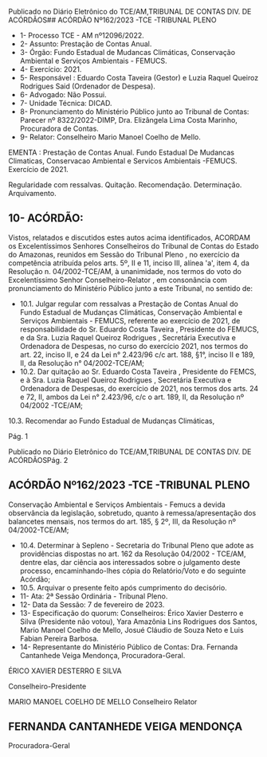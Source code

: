 Publicado  no  Diário  Eletrônico do TCE/AM,TRIBUNAL DE CONTAS DIV. DE ACÓRDÃOS## ACÓRDÃO Nº162/2023 -TCE -TRIBUNAL PLENO

- 1- Processo TCE - AM nº12096/2022.
- 2- Assunto: Prestação de Contas Anual.
- 3- Órgão: Fundo Estadual de Mudancas Climáticas, Conservação Ambiental e Serviços Ambientais  - FEMUCS.
- 4- Exercício: 2021.
- 5- Responsável : Eduardo Costa Taveira (Gestor) e Luzia Raquel Queiroz Rodrigues Said (Ordenador de Despesa).
- 6- Advogado: Não Possui.
- 7- Unidade Técnica: DICAD.
- 8- Pronunciamento  do  Ministério  Público  junto  ao  Tribunal  de  Contas: Parecer  nº 8322/2022-DIMP, Dra. Elizângela Lima Costa Marinho, Procuradora de Contas.
- 9- Relator: Conselheiro Mario Manoel Coelho de Mello.

EMENTA : Prestação de Contas Anual. Fundo Estadual  De  Mudancas  Climaticas,  Conservacao Ambiental e Servicos Ambientais -FEMUCS. Exercício de 2021.

Regularidade com ressalvas. Quitação. Recomendação. Determinação. Arquivamento.

## 10-  ACÓRDÃO:

Vistos, relatados e discutidos estes autos acima identificados, ACORDAM os Excelentíssimos Senhores Conselheiros do Tribunal de Contas do Estado do Amazonas, reunidos em Sessão do Tribunal Pleno , no exercício da competência atribuída pelos arts. 5º, II e 11, inciso III, alínea 'a', item 4, da Resolução n. 04/2002-TCE/AM, à unanimidade, nos termos do voto do Excelentíssimo Senhor Conselheiro-Relator , em consonância com pronunciamento do Ministério Público junto a este Tribunal, no sentido de:

- 10.1. Julgar  regular  com  ressalvas a  Prestação  de  Contas Anual do Fundo Estadual  de  Mudanças  Climáticas,  Conservação  Ambiental  e Serviços  Ambientais  -  FEMUCS,  referente  ao  exercício  de  2021,  de responsabilidade  do  Sr. Eduardo  Costa  Taveira , Presidente  do FEMUCS,  e  da  Sra. Luzia  Raquel  Queiroz  Rodrigues ,  Secretária Executiva  e  Ordenadora  de  Despesas,  no  curso  do  exercício  2021, nos termos do art. 22, inciso II, e 24 da Lei n° 2.423/96 c/c art. 188, §1°, inciso II e 189, II, da Resolução n° 04/2002-TCE/AM;
- 10.2. Dar quitação ao Sr. Eduardo Costa Taveira , Presidente do FEMCS, e  à Sra.  Luzia  Raquel  Queiroz  Rodrigues ,  Secretária  Executiva  e Ordenadora de Despesas, do exercício de 2021, nos termos dos arts. 24 e 72, II, ambos da Lei n° 2.423/96, c/c o art. 189, II, da Resolução nº 04/2002 -TCE/AM;

10.3. Recomendar ao Fundo Estadual de Mudanças Climáticas,

Pág. 1

Publicado  no  Diário  Eletrônico do TCE/AM,TRIBUNAL DE CONTAS DIV. DE ACÓRDÃOSPág. 2

## ACÓRDÃO Nº162/2023 -TCE -TRIBUNAL PLENO

Conservação  Ambiental  e  Serviços  Ambientais  -  Femucs  a devida observância da legislação, sobretudo, quanto à remessa/apresentação  dos  balancetes  mensais,  nos  termos  do  art. 185, § 2º, III, da Resolução nº 04/2002-TCE/AM;

- 10.4. Determinar à  Sepleno  -  Secretaria  do  Tribunal  Pleno  que  adote  as providências dispostas no art. 162 da Resolução 04/2002 - TCE/AM, dentre  elas,  dar  ciência  aos  interessados  sobre  o  julgamento  deste processo,  encaminhando-lhes cópia  do  Relatório/Voto  e  do  seguinte Acórdão;
- 10.5. Arquivar o presente feito após cumprimento do decisório.
- 11-  Ata: 2ª Sessão Ordinária - Tribunal Pleno.
- 12-  Data da Sessão: 7 de fevereiro de 2023.
- 13-  Especificação do quorum: Conselheiros: Érico Xavier Desterro e Silva (Presidente não votou), Yara Amazônia Lins Rodrigues dos Santos, Mario Manoel Coelho de Mello, Josué Cláudio de Souza Neto e Luis Fabian Pereira Barbosa.
- 14-  Representante do Ministério Público de Contas: Dra. Fernanda Cantanhede Veiga Mendonça, Procuradora-Geral.

ÉRICO XAVIER DESTERRO E SILVA

Conselheiro-Presidente

MARIO MANOEL COELHO DE MELLO Conselheiro Relator

## FERNANDA CANTANHEDE VEIGA MENDONÇA

Procuradora-Geral